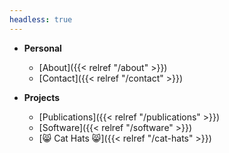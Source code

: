 ```yaml
---
headless: true
---
```


- **Personal**
  - [About]({{< relref "/about" >}})
  - [Contact]({{< relref "/contact" >}})

- **Projects**
  - [Publications]({{< relref "/publications" >}})
  - [Software]({{< relref "/software" >}})
  - [😸 Cat Hats 😸]({{< relref "/cat-hats" >}})
